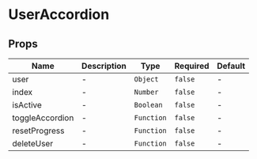 # UserAccordion

## Props

<!-- @vuese:UserAccordion:props:start -->
|Name|Description|Type|Required|Default|
|---|---|---|---|---|
|user|-|`Object`|`false`|-|
|index|-|`Number`|`false`|-|
|isActive|-|`Boolean`|`false`|-|
|toggleAccordion|-|`Function`|`false`|-|
|resetProgress|-|`Function`|`false`|-|
|deleteUser|-|`Function`|`false`|-|

<!-- @vuese:UserAccordion:props:end -->


